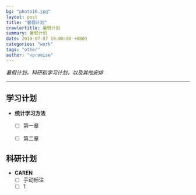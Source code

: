 ```yaml
---
bg: "photo16.jpg"
layout: post
title: "暑假计划"
crawlertitle: 暑假计划
summary: 暑假计划
date: 2019-07-07 19:00:00 +0800
categories: "work"
tags: "other"
author: "vpromise"
---
```


*暑假计划，科研和学习计划，以及其他安排*

---


## 学习计划

- **统计学习方法**
  - [ ] 第一章
  - [ ] 第二章


## 科研计划

- **CAREN**
  - [ ] 手动标注
  - [ ] 1